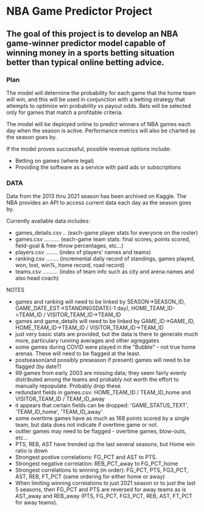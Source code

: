 # NBA Game Predictor Project

## The goal of this project is to develop an NBA game-winner predictor model capable of winning money in a sports betting situation better than typical online betting advice.

### Plan

The model will determine the probability for each game that the home team will win, and this will  be used in conjunction with a betting strategy that attempts to optimize win probability vs payout odds. Bets will be selected only for games that match a profitable criteria.

The model will be deployed online to predict winners of NBA games each day when the season is active. Performance metrics will also be charted as the season goes by. 

If the model proves successful, possible revenue options include:
 - Betting on games (where legal)
 - Providing the software as a service with paid ads or subscriptions

### DATA

Data from the 2013 thru 2021 season has been archived on Kaggle. The NBA provides an API to access current data each day as the season goes by. 

Currently available data includes:

 - games_details.csv .. (each-game player stats for everyone on the roster)
 - games.csv .......... (each-game team stats: final scores, points scored, field-goal & free-throw percentages, etc...)
 - players.csv ........ (index of players' names and teams)
 - ranking.csv ........ (incremental daily record of standings, games played, won, lost, win%, home record, road record)
 - teams.csv .......... (index of team info such as city and arena names and also head coach) 
 
 NOTES 
 - games and ranking will need to be linked by SEASON->SEASON_ID, GAME_DATE_EST->STANDINGSDATE(-1 day), HOME_TEAM_ID->TEAM_ID / VISITOR_TEAM_ID->TEAM_ID
 - games and game_details will need to be linked by GAME_ID->GAME_ID, HOME_TEAM_ID->TEAM_ID / VISITOR_TEAM_ID->TEAM_ID
 - just very basic stats are provided, but the data is there to generate much more, particulary running averages and other agreggates
 - some games during COVID were played in the "Bubble" - not true home arenas. These will need to be flagged at the least.
 - postseason(and possibly preseason if present) games will need to be flagged (by date?)
 - 99 games from early 2003 are missing data; they seem fairly evenly distributed among the teams and probably not worth the effort to manually repopulate. Probably drop these.
 - redundant fields in games.csv: HOME_TEAM_ID / TEAM_ID_home and VISITOR_TEAM_ID / TEAM_ID_away
 - it appears that certain fields can be dropped: 'GAME_STATUS_TEXT', 'TEAM_ID_home', 'TEAM_ID_away'
 - some overtime games have as much as 168 points scored by a single team, but data does not indicate if overtime game or not.
 - outlier games may need to be flagged - overtime games, blow-outs, etc...
 - PTS, REB, AST have trended up the last several seasons, but Home win ratio is down
 - Strongest postive correlations: FG_PCT and AST to PTS.
 - Strongest negative correlation: REB_PCT_away to FG_PCT_home 
 - Strongest correlations to winning (in order): FG_PCT, PTS, FG3_PCT, AST, REB, FT_PCT (same ordering for either home or away)
 - When limiting winning correlations to just 2021 season or to just the last 5 seasons, then FG_PCT and PTS are reversed for away teams as is AST_away and REB_away (PTS, FG_PCT, FG3_PCT, REB, AST, FT_PCT for away teams). 
